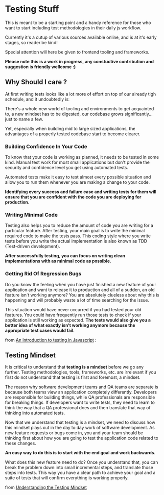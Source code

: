 # Testing Stuff

This is meant to be a starting point and a handy reference for those who want to start including test methodologies in their daily js workflow. 

Currently it's a cutup of various sources available online, and is at it's early stages, so reader be kind!


Special attention will here be given to frontend tooling and frameworks.

**Please note this is a work in progress, any constuctive contribution and suggestion is friendly wellcome :)**



## Why Should I care ?

At first writing tests looks like a lot more of effort on top of our already tigh schedule, and it undoubtedly is: 

There's a whole new world of tooling and environments to get acquainted to, a new mindset has to be digested, our codebase grows significantly... just to name a few.

Yet, especially when building mid to large sized applications, the advantages of a properly tested codebase start to become clearer.



### Building Confidence In Your Code

To know that your code is working as planned, it needs to be tested in some kind. Manual test work for most small applications but don't provide the security and confidence level you get using automated tests.

Automated tests make it easy to test almost every possible situation and allow you to run them whenever you are making a change to your code.

**Identifying every success and failure case and writing tests for them will ensure that you are confident with the code you are deploying for production**.

### Writing Minimal Code

Testing also helps you to reduce the amount of code you are writing for a particular feature. After testing, your main goal is to write the minimal required code to make the tests pass. This coding style where you write tests before you write the actual implementation is also known as TDD (Test-driven development).

**After successfully testing, you can focus on writing clean implementations with as minimal code as possible**.

### Getting Rid Of Regression Bugs

Do you know the feeling when you have just finished a new feature of your application and want to release it to production and all of a sudden, an old feature isn't working anymore? You are absolutely clueless about why this is happening and will probably waste a lot of time searching for the issue.

This situation would have never occurred if you had tested your old features. You could have frequently run those tests to check if your application is still working as expected. **The tests would also give you a better idea of what exactly isn't working anymore because the appropriate test cases would fail**.

from [An Introduction to testing in Javascript](https://gabrieltanner.org/blog/testing-introduction/) :


## Testing Mindset

It is critical to understand that **testing is a mindset** before we go any further. Testing methodologies, tools, frameworks, etc. are irrelevant if you first do not understand that testing is first and foremost, a mindset.

The reason why software development teams and QA teams are separate is because both teams view an application completely differently. Developers are responsible for building things, while QA professionals are responsible for breaking things. If developers want to write tests, they need to learn to think the way that a QA professional does and then translate that way of thinking into automated tests.

Now that we understand that testing is a mindset, we need to discuss how this mindset plays out in the day to day work of software development. As new feature requests or bugs come in, you and your team should be thinking first about how you are going to test the application code related to these changes.

**An easy way to do this is to start with the end goal and work backwards.**

What does this new feature need to do? Once you understand that, you can break the problem down into small incremental steps, and translate those steps into tests. This way you have a clear path to achieve your goal and a suite of tests that will confirm everything is working properly.

from [Understanding the Testing Mindset](https://learn.cypress.io/testing-foundations/testing-is-a-mindset)

